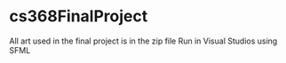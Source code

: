 # cs368FinalProject
All art used in the final project is in the zip file
Run in Visual Studios using SFML
